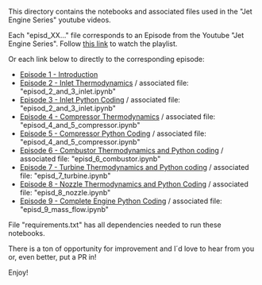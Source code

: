 This directory contains the notebooks and associated files used in the "Jet Engine Series" youtube videos.

Each "episd_XX..." file corresponds to an Episode from the Youtube "Jet Engine Series". Follow [this link](https://www.youtube.com/playlist?list=PLqJt-rNo8TZ1xsSCPdGWtEa3xt1FofOMB) to watch the playlist.

Or each link below to directly to the corresponding episode:

* [Episode 1 - Introduction](https://youtu.be/lMNes24UqRY)
* [Episode 2 - Inlet Thermodynamics](https://youtu.be/ilavJ4gXf-Q) / associated file: "episod_2_and_3_inlet.ipynb"
* [Episode 3 - Inlet Python Coding](https://youtu.be/JwqbVP5fAMQ) / associated file: "episod_2_and_3_inlet.ipynb"
* [Episode 4 - Compressor Thermodynamics](https://youtu.be/6T-AtDvqynQ) / associated file: "episod_4_and_5_compressor.ipynb"
* [Episode 5 - Compressor Python Coding](https://youtu.be/_nobSx5l3J4) / associated file: "episod_4_and_5_compressor.ipynb"
* [Episode 6 - Combustor Thermodynamics and Python coding](https://youtu.be/mdPYhQQkYOM) / associated file: "episd_6_combustor.ipynb"
* [Episode 7 - Turbine Thermodynamics and Python coding](https://youtu.be/od25MaoVDtY) / associated file: "episd_7_turbine.ipynb"
* [Episode 8 - Nozzle Thermodynamics and Python Coding](https://youtu.be/kFN3PbblPc8) / associated file: "episd_8_nozzle.ipynb"
* [Episode 9 - Complete Engine Python Coding](https://youtu.be/uvJI9kEFMcw) / associated file: "episd_9_mass_flow.ipynb"

File "requirements.txt" has all dependencies needed to run these notebooks.

There is a ton of opportunity for improvement and I´d love to hear from you or, even better, put a PR in!

Enjoy!
